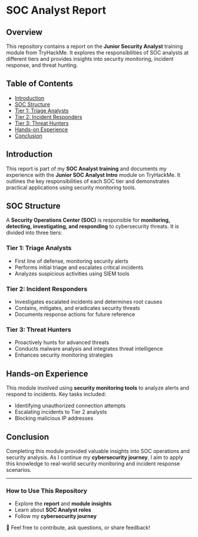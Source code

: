 # SOC Analyst Report  

## Overview  
This repository contains a report on the **Junior Security Analyst** training module from TryHackMe. It explores the responsibilities of SOC analysts at different tiers and provides insights into security monitoring, incident response, and threat hunting.  
 
## Table of Contents      
- [Introduction](#introduction)         
- [SOC Structure](#soc-structure)      
- [Tier 1: Triage Analysts](#tier-1-triage-analysts)  
- [Tier 2: Incident Responders](#tier-2-incident-responders)  
- [Tier 3: Threat Hunters](#tier-3-threat-hunters)   
- [Hands-on Experience](#hands-on-experience)  
- [Conclusion](#conclusion)  

## Introduction  
This report is part of my **SOC Analyst training** and documents my experience with the **Junior SOC Analyst Intro** module on TryHackMe. It outlines the key responsibilities of each SOC tier and demonstrates practical applications using security monitoring tools.  

## SOC Structure  
A **Security Operations Center (SOC)** is responsible for **monitoring, detecting, investigating, and responding** to cybersecurity threats. It is divided into three tiers:  

### **Tier 1: Triage Analysts**  
- First line of defense, monitoring security alerts  
- Performs initial triage and escalates critical incidents  
- Analyzes suspicious activities using SIEM tools  

### **Tier 2: Incident Responders**  
- Investigates escalated incidents and determines root causes  
- Contains, mitigates, and eradicates security threats  
- Documents response actions for future reference  

### **Tier 3: Threat Hunters**  
- Proactively hunts for advanced threats  
- Conducts malware analysis and integrates threat intelligence  
- Enhances security monitoring strategies  

## Hands-on Experience  
This module involved using **security monitoring tools** to analyze alerts and respond to incidents. Key tasks included:  
- Identifying unauthorized connection attempts  
- Escalating incidents to Tier 2 analysts  
- Blocking malicious IP addresses  



## Conclusion  
Completing this module provided valuable insights into SOC operations and security analysis. As I continue my **cybersecurity journey**, I aim to apply this knowledge to real-world security monitoring and incident response scenarios.  

---

### **How to Use This Repository**  
- Explore the **report** and **module insights**  
- Learn about **SOC Analyst roles**  
- Follow my **cybersecurity journey**  

📌 Feel free to contribute, ask questions, or share feedback!  
